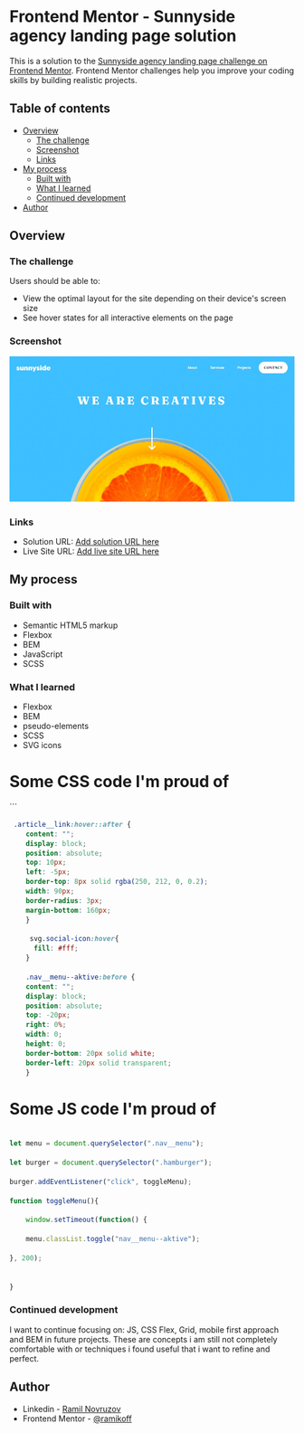 # Frontend Mentor - Sunnyside agency landing page solution

This is a solution to the [Sunnyside agency landing page challenge on Frontend Mentor](https://www.frontendmentor.io/challenges/sunnyside-agency-landing-page-7yVs3B6ef). Frontend Mentor challenges help you improve your coding skills by building realistic projects.

## Table of contents

- [Overview](#overview)
  - [The challenge](#the-challenge)
  - [Screenshot](#screenshot)
  - [Links](#links)
- [My process](#my-process)
  - [Built with](#built-with)
  - [What I learned](#what-i-learned)
  - [Continued development](#continued-development)
 - [Author](#author)




## Overview

### The challenge

Users should be able to:

- View the optimal layout for the site depending on their device's screen size
- See hover states for all interactive elements on the page

### Screenshot

![](./screenshot.jpg)


### Links

- Solution URL: [Add solution URL here](https://your-solution-url.com)
- Live Site URL: [Add live site URL here](https://your-live-site-url.com)

## My process

### Built with

- Semantic HTML5 markup
- Flexbox
- BEM
- JavaScript
- SCSS



### What I learned

- Flexbox
- BEM
- pseudo-elements
- SCSS
- SVG icons



<h1>Some CSS code I'm proud of</h1>
```

```css
 .article__link:hover::after {
    content: "";
    display: block;
    position: absolute;
    top: 10px;
    left: -5px;
    border-top: 8px solid rgba(250, 212, 0, 0.2);
    width: 90px;
    border-radius: 3px;
    margin-bottom: 160px; 
    }

     svg.social-icon:hover{
      fill: #fff;
    }

    .nav__menu--aktive:before {
    content: "";
    display: block;
    position: absolute;
    top: -20px;
    right: 0%;
    width: 0;
    height: 0;
    border-bottom: 20px solid white;
    border-left: 20px solid transparent; 
    }
```
<h1>Some JS code I'm proud of</h1>

```js

let menu = document.querySelector(".nav__menu");

let burger = document.querySelector(".hamburger");

burger.addEventListener("click", toggleMenu);

function toggleMenu(){

	window.setTimeout(function() {

	menu.classList.toggle("nav__menu--aktive");
	
}, 200);


}
```

### Continued development

I want to continue focusing on: JS, CSS Flex, Grid, mobile first approach and BEM in future projects. These are concepts i am still not completely comfortable with or techniques i found useful that i want to refine and perfect.


## Author

- Linkedin - [Ramil Novruzov](https://www.linkedin.com/in/ramilnovruzov/)
- Frontend Mentor - [@ramikoff](https://www.frontendmentor.io/profile/ramikoff)
